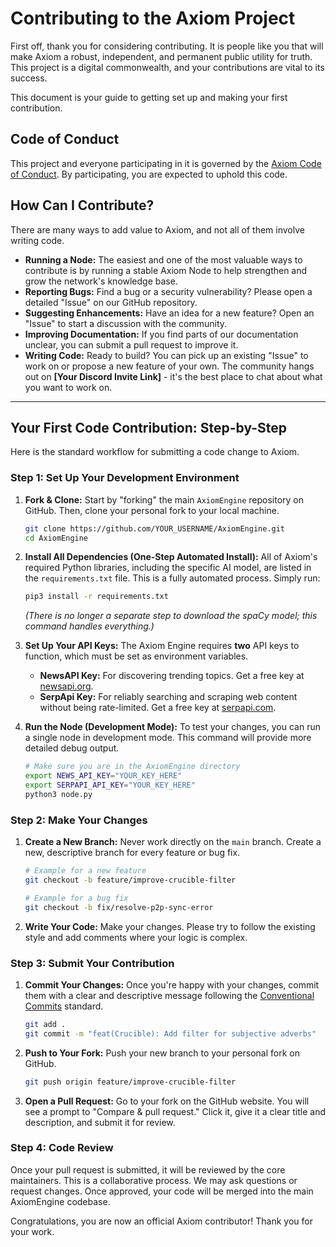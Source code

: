 # Contributing to the Axiom Project

First off, thank you for considering contributing. It is people like you that will make Axiom a robust, independent, and permanent public utility for truth. This project is a digital commonwealth, and your contributions are vital to its success.

This document is your guide to getting set up and making your first contribution.

## Code of Conduct

This project and everyone participating in it is governed by the [Axiom Code of Conduct](CODE_OF_CONDUCT.md). By participating, you are expected to uphold this code.

## How Can I Contribute?

There are many ways to add value to Axiom, and not all of them involve writing code.

*   **Running a Node:** The easiest and one of the most valuable ways to contribute is by running a stable Axiom Node to help strengthen and grow the network's knowledge base.
*   **Reporting Bugs:** Find a bug or a security vulnerability? Please open a detailed "Issue" on our GitHub repository.
*   **Suggesting Enhancements:** Have an idea for a new feature? Open an "Issue" to start a discussion with the community.
*   **Improving Documentation:** If you find parts of our documentation unclear, you can submit a pull request to improve it.
*   **Writing Code:** Ready to build? You can pick up an existing "Issue" to work on or propose a new feature of your own. The community hangs out on **[Your Discord Invite Link]** - it's the best place to chat about what you want to work on.

---

## Your First Code Contribution: Step-by-Step

Here is the standard workflow for submitting a code change to Axiom.

### Step 1: Set Up Your Development Environment

1.  **Fork & Clone:** Start by "forking" the main `AxiomEngine` repository on GitHub. Then, clone your personal fork to your local machine.
    ```bash
    git clone https://github.com/YOUR_USERNAME/AxiomEngine.git
    cd AxiomEngine
    ```

2.  **Install All Dependencies (One-Step Automated Install):**
    All of Axiom's required Python libraries, including the specific AI model, are listed in the `requirements.txt` file. This is a fully automated process. Simply run:
    ```bash
    pip3 install -r requirements.txt
    ```
    *(There is no longer a separate step to download the spaCy model; this command handles everything.)*

3.  **Set Up Your API Keys:**
    The Axiom Engine requires **two** API keys to function, which must be set as environment variables.
    *   **NewsAPI Key:** For discovering trending topics. Get a free key at [newsapi.org](https://newsapi.org/).
    *   **SerpApi Key:** For reliably searching and scraping web content without being rate-limited. Get a free key at [serpapi.com](https://serpapi.com/).

4.  **Run the Node (Development Mode):**
    To test your changes, you can run a single node in development mode. This command will provide more detailed debug output.
    ```bash
    # Make sure you are in the AxiomEngine directory
    export NEWS_API_KEY="YOUR_KEY_HERE"
    export SERPAPI_API_KEY="YOUR_KEY_HERE"
    python3 node.py
    ```

### Step 2: Make Your Changes

1.  **Create a New Branch:** Never work directly on the `main` branch. Create a new, descriptive branch for every feature or bug fix.
    ```bash
    # Example for a new feature
    git checkout -b feature/improve-crucible-filter

    # Example for a bug fix
    git checkout -b fix/resolve-p2p-sync-error
    ```

2.  **Write Your Code:** Make your changes. Please try to follow the existing style and add comments where your logic is complex.

### Step 3: Submit Your Contribution

1.  **Commit Your Changes:** Once you're happy with your changes, commit them with a clear and descriptive message following the [Conventional Commits](https://www.conventionalcommits.org/) standard.
    ```bash
    git add .
    git commit -m "feat(Crucible): Add filter for subjective adverbs"
    ```

2.  **Push to Your Fork:** Push your new branch to your personal fork on GitHub.
    ```bash
    git push origin feature/improve-crucible-filter
    ```

3.  **Open a Pull Request:** Go to your fork on the GitHub website. You will see a prompt to "Compare & pull request." Click it, give it a clear title and description, and submit it for review.

### Step 4: Code Review

Once your pull request is submitted, it will be reviewed by the core maintainers. This is a collaborative process. We may ask questions or request changes. Once approved, your code will be merged into the main AxiomEngine codebase.

Congratulations, you are now an official Axiom contributor! Thank you for your work.